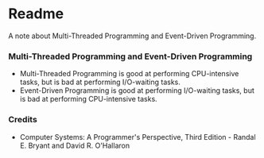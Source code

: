 # Readme
A note about Multi-Threaded Programming and Event-Driven Programming.

### Multi-Threaded Programming and Event-Driven Programming
- Multi-Threaded Programming is good at performing CPU-intensive tasks, but is bad at performing I/O-waiting tasks.
- Event-Driven Programming is good at performing I/O-waiting tasks, but is bad at performing CPU-intensive tasks.

### Credits
- Computer Systems: A Programmer's Perspective, Third Edition - Randal E. Bryant and David R. O'Hallaron
